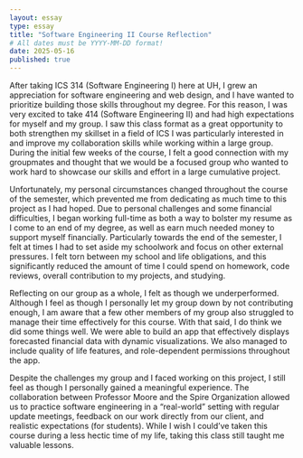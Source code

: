 ```yaml
---
layout: essay
type: essay
title: "Software Engineering II Course Reflection"
# All dates must be YYYY-MM-DD format!
date: 2025-05-16
published: true
---
```

After taking ICS 314 (Software Engineering I) here at UH, I grew an appreciation for software engineering and web design, and I have wanted to prioritize building those skills throughout my degree. For this reason, I was very excited to take 414 (Software Engineering II) and had high expectations for myself and my group. I saw this class format as a great opportunity to both strengthen my skillset in a field of ICS I was particularly interested in and improve my collaboration skills while working within a large group. During the initial few weeks of the course, I felt a good connection with my groupmates and thought that we would be a focused group who wanted to work hard to showcase our skills and effort in a large cumulative project.

Unfortunately, my personal circumstances changed throughout the course of the semester, which prevented me from dedicating as much time to this project as I had hoped. Due to personal challenges and some financial difficulties, I began working full-time as both a way to bolster my resume as I come to an end of my degree, as well as earn much needed money to support myself financially. Particularly towards the end of the semester, I felt at times I had to set aside my schoolwork and focus on other external pressures. I felt torn between my school and life obligations, and this significantly reduced the amount of time I could spend on homework, code reviews, overall contribution to my projects, and studying. 

Reflecting on our group as a whole, I felt as though we underperformed. Although I feel as though I personally let my group down by not contributing enough, I am aware that a few other members of my group also struggled to manage their time effectively for this course. With that said, I do think we did some things well. We were able to build an app that effectively displays forecasted financial data with dynamic visualizations. We also managed to include quality of life features, and role-dependent permissions throughout the app. 

Despite the challenges my group and I faced working on this project, I still feel as though I personally gained a meaningful experience. The collaboration between Professor Moore and the Spire Organization allowed us to practice software engineering in a “real-world” setting with regular update meetings, feedback on our work directly from our client, and realistic expectations (for students). While I wish I could’ve taken this course during a less hectic time of my life, taking this class still taught me valuable lessons.

